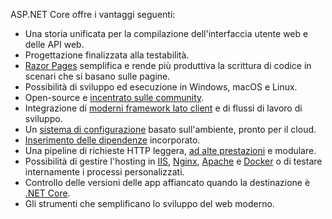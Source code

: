 ASP.NET Core offre i vantaggi seguenti:

* Una storia unificata per la compilazione dell'interfaccia utente web e delle API web.
* Progettazione finalizzata alla testabilità.
* [Razor Pages](xref:razor-pages/index) semplifica e rende più produttiva la scrittura di codice in scenari che si basano sulle pagine.
* Possibilità di sviluppo ed esecuzione in Windows, macOS e Linux.
* Open-source e [incentrato sulle community](https://live.asp.net/).
* Integrazione di [moderni framework lato client](xref:client-side/index) e di flussi di lavoro di sviluppo.
* Un [sistema di configurazione](xref:fundamentals/configuration/index) basato sull'ambiente, pronto per il cloud.
* [Inserimento delle dipendenze](xref:fundamentals/dependency-injection) incorporato.
* Una pipeline di richieste HTTP leggera, [ad alte prestazioni](https://github.com/aspnet/benchmarks) e modulare.
* Possibilità di gestire l'hosting in [IIS](xref:host-and-deploy/iis/index), [Nginx](xref:host-and-deploy/linux-nginx), [Apache](xref:host-and-deploy/linux-apache) e [Docker](xref:host-and-deploy/docker/index) o di testare internamente i processi personalizzati.
* Controllo delle versioni delle app affiancato quando la destinazione è [.NET Core](/dotnet/articles/standard/choosing-core-framework-server).
* Gli strumenti che semplificano lo sviluppo del web moderno.
